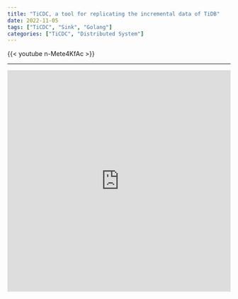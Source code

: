 ```yaml
---
title: "TiCDC, a tool for replicating the incremental data of TiDB"
date: 2022-11-05
tags: ["TiCDC", "Sink", "Golang"]
categories: ["TiCDC", "Distributed System"]
---
```


{{< youtube n-Mete4KfAc >}}

---

<iframe src="https://ticdc.slides.0xpoe.dev/" width="100%" height="500px" frameborder="0" allowfullscreen></iframe>
